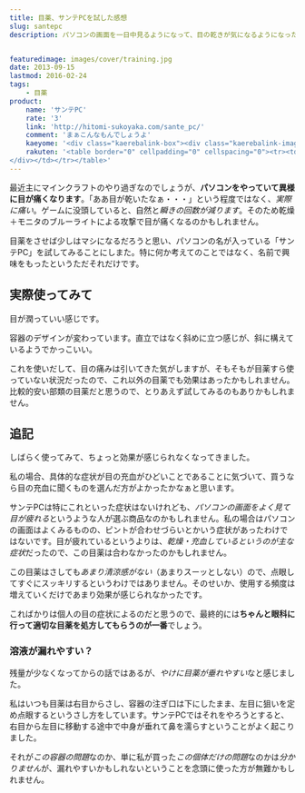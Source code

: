 ```yaml
---
title: 目薬、サンテPCを試した感想
slug: santepc
description: パソコンの画面を一日中見るようになって、目の乾きが気になるようになったので、サンテPCといういかにもな名前の目薬を買って試してみることにしました。最初のうちは効果が感じらましたが、あくまで気休めなのかなと思います。


featuredimage: images/cover/training.jpg
date: 2013-09-15
lastmod: 2016-02-24
tags: 
    - 目薬
product:
    name: 'サンテPC'
    rate: '3'
    link: 'http://hitomi-sukoyaka.com/sante_pc/'
    comment: 'まぁこんなもんでしょうよ'
    kaeyome: '<div class="kaerebalink-box"><div class="kaerebalink-image"><a href="http://www.amazon.co.jp/exec/obidos/ASIN/B00F4MRZY8/illusionspace-22/ref=nosim/" rel="nofollow" target="_blank"><img src="http://ecx.images-amazon.com/images/I/41DYiYzZ81L._SL160_.jpg" style="border: none;" /></a></div><div class="kaerebalink-info"><div class="kaerebalink-name"><a href="http://www.amazon.co.jp/exec/obidos/ASIN/B00F4MRZY8/illusionspace-22/ref=nosim/" rel="nofollow" target="_blank">【第2類医薬品】サンテPC 12mL</a><div class="kaerebalink-powered-date">posted with <a href="http://kaereba.com" rel="nofollow" target="_blank">カエレバ</a></div></div><div class="kaerebalink-detail"> 参天製薬 2013-07-03    </div><div class="kaerebalink-link1"><div class="shoplinkamazon"><a href="http://www.amazon.co.jp/gp/search?keywords=%83T%83%93%83ePC%2012mL&__mk_ja_JP=%83J%83%5E%83J%83i&tag=illusionspace-22" rel="nofollow" target="_blank" title="アマゾン" >Amazonで購入</a></div><div class="shoplinkrakuten"><a href="http://hb.afl.rakuten.co.jp/hgc/0e95387f.f2aef20d.0e953880.25e412bd/?pc=http%3A%2F%2Fsearch.rakuten.co.jp%2Fsearch%2Fmall%2F%25E3%2582%25B5%25E3%2583%25B3%25E3%2583%2586PC%252012mL%2F-%2Ff.1-p.1-s.1-sf.0-st.A-v.2%3Fx%3D0%26scid%3Daf_ich_link_urltxt%26m%3Dhttp%3A%2F%2Fm.rakuten.co.jp%2F" rel="nofollow" target="_blank" title="楽天市場" >楽天市場で購入</a></div></div></div><div class="booklink-footer" style="clear: left"></div></div>'
    rakuten: '<table border="0" cellpadding="0" cellspacing="0"><tr><td valign="top"><div style="border:1px solid;margin:0px;padding:6px 0px;width:120px;text-align:center;float:left"><a href="http://hb.afl.rakuten.co.jp/hgc/11b89f92.7f59c63e.11b89f93.efae5044/?pc=http%3a%2f%2fitem.rakuten.co.jp%2fmedisky%2f411983%2f%3fscid%3daf_link_tbl&m=http%3a%2f%2fm.rakuten.co.jp%2fmedisky%2fi%2f10004956%2f" target="_blank"><img src="http://hbb.afl.rakuten.co.jp/hgb/?pc=http%3a%2f%2fthumbnail.image.rakuten.co.jp%2f%400_mall%2fmedisky%2fcabinet%2fimg60764327.jpg%3f_ex%3d80x80&m=http%3a%2f%2fthumbnail.image.rakuten.co.jp%2f%400_mall%2fmedisky%2fcabinet%2fimg60764327.jpg%3f_ex%3d64x64" alt="ブルーライトなどの光ダメージに！サンテPC 12ml【第2類医薬品】..." border="0" style="margin:0px;padding:0px"></a><p style="font-size:12px;line-height:1.4em;text-align:left;margin:0px;padding:2px 6px"><a href="http://hb.afl.rakuten.co.jp/hgc/11b89f92.7f59c63e.11b89f93.efae5044/?pc=http%3a%2f%2fitem.rakuten.co.jp%2fmedisky%2f411983%2f%3fscid%3daf_link_tbl&m=http%3a%2f%2fm.rakuten.co.jp%2fmedisky%2fi%2f10004956%2f" target="_blank">ブルーライトなどの光ダメージに！サンテPC 12ml【第2類医薬品】...</a>
</div></td></tr></table>'
---
```


最近主にマインクラフトのやり過ぎなのでしょうが、<strong>パソコンをやっていて異様に目が痛くなります</strong>。「ああ目が乾いたなぁ・・・」という程度ではなく、<em>実際に痛い</em>。ゲームに没頭していると、自然と<em>瞬きの回数が減ります</em>。そのため乾燥＋モニタのブルーライトによる攻撃で目が痛くなるのかもしれません。

目薬をさせば少しはマシになるだろうと思い、パソコンの名が入っている「サンテPC」を試してみることにしまた。特に何か考えてのことではなく、名前で興味をもったというただそれだけです。


## 実際使ってみて


目が潤っていい感じです。

容器のデザインが変わっています。直立ではなく斜めに立つ感じが、斜に構えているようでかっこいい。

これを使いだして、目の痛みは引いてきた気がしますが、そもそもが目薬すら使っていない状況だったので、これ以外の目薬でも効果はあったかもしれません。比較的安い部類の目薬だと思うので、とりあえず試してみるのもありかもしれません。


## 追記


しばらく使ってみて、ちょっと効果が感じられなくなってきました。

私の場合、具体的な症状が目の充血がひどいことであることに気づいて、買うなら目の充血に聞くものを選んだ方がよかったかなぁと思います。

サンテPCは特にこれといった症状はないけれども、<em>パソコンの画面をよく見て目が疲れる</em>というような人が選ぶ商品なのかもしれません。私の場合はパソコンの画面はよくみるものの、ピントが合わせづらいとかいう症状があったわけではないです。目が疲れているというよりは、<em>乾燥・充血しているというのが主な症状</em>だったので、この目薬は合わなかったのかもしれません。

この目薬はさしても<em>あまり清涼感がない</em>（あまりスーッとしない）ので、点眼してすぐにスッキリするというわけではありません。そのせいか、使用する頻度は増えていくだけであまり効果が感じられなかったです。

こればかりは個人の目の症状によるのだと思うので、最終的には<strong>ちゃんと眼科に行って適切な目薬を処方してもらうのが一番</strong>でしょう。


### 溶液が漏れやすい？


残量が少なくなってからの話ではあるが、<em>やけに目薬が垂れやすい</em>なと感じました。

私はいつも目薬は右目からさし、容器の注ぎ口は下にしたまま、左目に狙いを定め点眼するというさし方をしています。サンテPCではそれをやろうとすると、右目から左目に移動する途中で中身が垂れて鼻を濡らすということがよく起こりました。

それが<em>この容器の問題</em>なのか、単に私が買った<em>この個体だけの問題</em>なのかは<em>分かりません</em>が、漏れやすいかもしれないということを念頭に使った方が無難かもしれません。


  